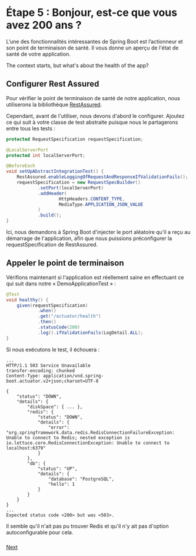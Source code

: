 # Étape 5 : Bonjour, est-ce que vous avez 200 ans ?

L’une des fonctionnalités intéressantes de Spring Boot est l’actionneur et son point de terminaison de santé.
Il vous donne un aperçu de l'état de santé de votre application.

The context starts, but what's about the health of the app?

## Configurer Rest Assured

Pour vérifier le point de terminaison de santé de notre application, nous utiliserons la bibliothèque [RestAssured](http://rest-assured.io/).

Cependant, avant de l'utiliser, nous devons d'abord le configurer.
Ajoutez ce qui suit à votre classe de test abstraite puisque nous le partagerons entre tous les tests :

```java
protected RequestSpecification requestSpecification;

@LocalServerPort
protected int localServerPort;

@BeforeEach
void setUpAbstractIntegrationTest() {
    RestAssured.enableLoggingOfRequestAndResponseIfValidationFails();
    requestSpecification = new RequestSpecBuilder()
            .setPort(localServerPort)
            .addHeader(
                    HttpHeaders.CONTENT_TYPE,
                    MediaType.APPLICATION_JSON_VALUE
            )
            .build();
}
```

Ici, nous demandons à Spring Boot d'injecter le port aléatoire qu'il a reçu au démarrage de l'application, afin que nous puissions préconfigurer la requestSpecification de RestAssured.

## Appeler le point de terminaison

Vérifions maintenant si l'application est réellement saine en effectuant ce qui suit dans notre « DemoApplicationTest » :

```java
@Test
void healthy() {
    given(requestSpecification)
            .when()
            .get("/actuator/health")
            .then()
            .statusCode(200)
            .log().ifValidationFails(LogDetail.ALL);
}
```

Si nous exécutons le test, il échouera :

```text
...
HTTP/1.1 503 Service Unavailable
transfer-encoding: chunked
Content-Type: application/vnd.spring-boot.actuator.v2+json;charset=UTF-8

{
    "status": "DOWN",
    "details": {
        "diskSpace": { ... },
        "redis": {
            "status": "DOWN",
            "details": {
                "error": "org.springframework.data.redis.RedisConnectionFailureException: Unable to connect to Redis; nested exception is io.lettuce.core.RedisConnectionException: Unable to connect to localhost:6379"
            }
        },
        "db": {
            "status": "UP",
            "details": {
                "database": "PostgreSQL",
                "hello": 1
            }
        }
    }
}
... 
Expected status code <200> but was <503>.
```

Il semble qu'il n'ait pas pu trouver Redis et qu'il n'y ait pas d'option autoconfigurable pour cela.

### 
[Next](step-6-adding-redis.md)
